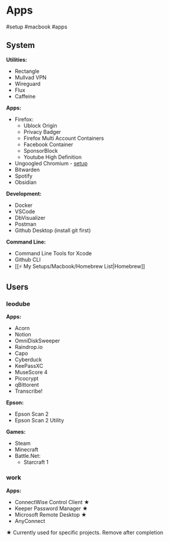 # Apps
#setup #macbook #apps

## System
**Utilities:**
- Rectangle
- Mullvad VPN
- Wireguard
- Flux
- Caffeine

**Apps:**
- Firefox:
	- Ublock Origin
	- Privacy Badger
	- Firefox Multi Account Containers 
	- Facebook Container
	- SponsorBlock
	- Youtube High Definition
- Ungoogled Chromium - [setup](https://avoidthehack.com/how-to-install-configure-ungoogled-chromium)
- Bitwarden
- Spotify
- Obsidian

**Development:**
- Docker
- VSCode
- DbVisualizer
- Postman
- Github Desktop (install git first)

**Command Line:**
- Command Line Tools for Xcode
- Github CLI
- [[⚡️ My Setups/Macbook/Homebrew List|Homebrew]]

## Users
### leodube
**Apps:**
- Acorn
- Notion
- OmniDiskSweeper
- Raindrop.io
- Capo
- Cyberduck
- KeePassXC
- MuseScore 4
- Picocrypt
- qBittorent
- Transcribe!

**Epson:**
- Epson Scan 2
- Epson Scan 2 Utility

**Games:**
- Steam
- Minecraft
- Battle.Net:
	- Starcraft 1
### work
**Apps:**
- ConnectWise Control Client ★
- Keeper Password Manager ★
- Microsoft Remote Desktop ★
- AnyConnect

★ Currently used for specific projects. Remove after completion
